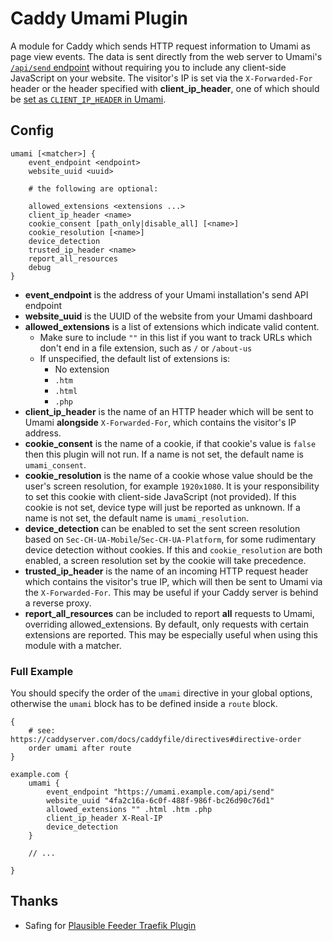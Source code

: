 <!-- markdownlint-disable MD010 -->
# Caddy Umami Plugin

A module for Caddy which sends HTTP request information to Umami as page view events. The data is sent directly from the web server to Umami's [`/api/send` endpoint](https://umami.is/docs/sending-stats) without requiring you to include any client-side JavaScript on your website. The visitor's IP is set via the `X-Forwarded-For` header or the header specified with **client_ip_header**, one of which should be [set as `CLIENT_IP_HEADER` in Umami](https://umami.is/docs/environment-variables).

## Config

```caddyfile
umami [<matcher>] {
	event_endpoint <endpoint>
	website_uuid <uuid>

	# the following are optional:

	allowed_extensions <extensions ...>
	client_ip_header <name>
	cookie_consent [path_only|disable_all] [<name>]
	cookie_resolution [<name>]
	device_detection
	trusted_ip_header <name>
	report_all_resources
	debug
}
```

- **event_endpoint** is the address of your Umami installation's send API endpoint
- **website_uuid** is the UUID of the website from your Umami dashboard
- **allowed_extensions** is a list of extensions which indicate valid content.
  - Make sure to include `""` in this list if you want to track URLs which don't end in a file extension, such as `/` or `/about-us`
  - If unspecified, the default list of extensions is:
    - No extension
    - `.htm`
    - `.html`
    - `.php`
- **client_ip_header** is the name of an HTTP header which will be sent to Umami **alongside** `X-Forwarded-For`, which contains the visitor's IP address.
- **cookie_consent** is the name of a cookie, if that cookie's value is `false` then this plugin will not run. If a name is not set, the default name is `umami_consent`.
- **cookie_resolution** is the name of a cookie whose value should be the user's screen resolution, for example `1920x1080`. It is your responsibility to set this cookie with client-side JavaScript (not provided). If this cookie is not set, device type will just be reported as unknown. If a name is not set, the default name is `umami_resolution`.
- **device_detection** can be enabled to set the sent screen resolution based on `Sec-CH-UA-Mobile`/`Sec-CH-UA-Platform`, for some rudimentary device detection without cookies. If this and `cookie_resolution` are both enabled, a screen resolution set by the cookie will take precedence.
- **trusted_ip_header** is the name of an incoming HTTP request header which contains the visitor's true IP, which will then be sent to Umami via the `X-Forwarded-For`. This may be useful if your Caddy server is behind a reverse proxy.
- **report_all_resources** can be included to report **all** requests to Umami, overriding allowed_extensions. By default, only requests with certain extensions are reported. This may be especially useful when using this module with a matcher.

### Full Example

You should specify the order of the `umami` directive in your global options, otherwise the `umami` block has to be defined inside a `route` block.

```caddyfile
{
	# see: https://caddyserver.com/docs/caddyfile/directives#directive-order
	order umami after route
}

example.com {
	umami {
		event_endpoint "https://umami.example.com/api/send"
		website_uuid "4fa2c16a-6c0f-488f-986f-bc26d90c76d1"
		allowed_extensions "" .html .htm .php
		client_ip_header X-Real-IP
		device_detection
	}

	// ...

}
```

## Thanks

- Safing for [Plausible Feeder Traefik Plugin](https://github.com/safing/plausiblefeeder)
